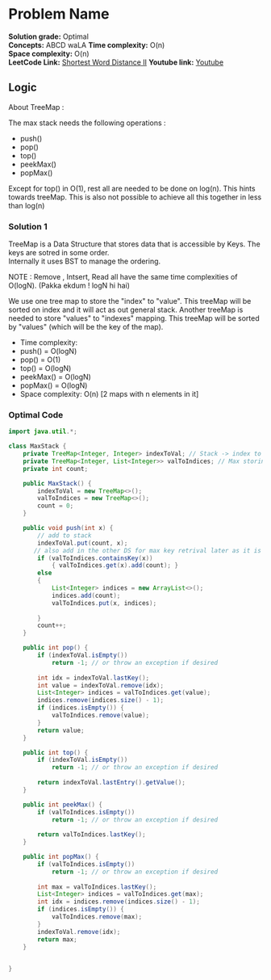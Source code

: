# Problem Name

**Solution grade:** Optimal  
**Concepts:** ABCD waLA
**Time complexity:** O(n)  
**Space complexity:** O(n)  
**LeetCode Link:** [Shortest Word Distance II](https://leetcode.com/problems/KADASBDVBDSVBKJDS)
**Youtube link:** [Youtube](https://www.youtube.com/watch?v=AzER0wuL0QY)

## Logic

About TreeMap :

The max stack needs the following operations :
 - push()
 - pop()
 - top()
 - peekMax()
 - popMax()

Except for top() in O(1), rest all are needed to be done on log(n). This hints towards treeMap.
This is also not possible to achieve all this together in less than log(n)



### Solution 1


TreeMap is a  Data Structure that stores data that is accessible by Keys. The keys are sotred in some order.<br>
Internally it uses BST to manage the ordering. 

NOTE : Remove , Intsert, Read all have the same time complexities of O(logN).  (Pakka ekdum ! logN hi hai)


We use one tree map to store the "index" to "value". This treeMap will be sorted on index and it will act as out general stack.
Another treeMap is needed to store "values" to "indexes" mapping. This treeMap will be sorted by "values"  (which will be the key of the map).


- Time complexity:
 - push()    = O(logN)
 - pop()     = O(1)
 - top()     = O(logN)
 - peekMax() = O(logN)
 - popMax()  = O(logN)
- Space complexity: O(n) [2 maps with n elements in it]


### Optimal Code

```java
import java.util.*;

class MaxStack {
    private TreeMap<Integer, Integer> indexToVal; // Stack -> index to values
    private TreeMap<Integer, List<Integer>> valToIndices; // Max storing data structure. value -> [indexes]
    private int count;

    public MaxStack() {
        indexToVal = new TreeMap<>();
        valToIndices = new TreeMap<>();
        count = 0;
    }

    public void push(int x) {
        // add to stack
        indexToVal.put(count, x);
       // also add in the other DS for max key retrival later as it is sorting in terms of vals.
        if (valToIndices.containsKey(x))
            { valToIndices.get(x).add(count); }
        else
        {
            List<Integer> indices = new ArrayList<>();
            indices.add(count);
            valToIndices.put(x, indices);
            
        }
        count++;
    }

    public int pop() {
        if (indexToVal.isEmpty())
            return -1; // or throw an exception if desired
        
        int idx = indexToVal.lastKey();
        int value = indexToVal.remove(idx);
        List<Integer> indices = valToIndices.get(value);
        indices.remove(indices.size() - 1);
        if (indices.isEmpty()) {
            valToIndices.remove(value);
        }
        return value;
    }

    public int top() {
        if (indexToVal.isEmpty())
            return -1; // or throw an exception if desired
        
        return indexToVal.lastEntry().getValue();
    }

    public int peekMax() {
        if (valToIndices.isEmpty())
            return -1; // or throw an exception if desired
        
        return valToIndices.lastKey();
    }

    public int popMax() {
        if (valToIndices.isEmpty())
            return -1; // or throw an exception if desired
        
        int max = valToIndices.lastKey();
        List<Integer> indices = valToIndices.get(max);
        int idx = indices.remove(indices.size() - 1);
        if (indices.isEmpty()) {
            valToIndices.remove(max);
        }
        indexToVal.remove(idx);
        return max;
    }

  
}
``` 
